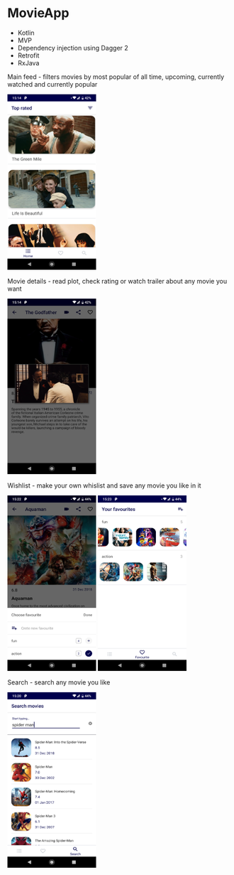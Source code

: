 # MovieApp

- Kotlin 
- MVP 
- Dependency injection using Dagger 2 
- Retrofit 
- RxJava


Main feed - filters movies by most popular of all time, upcoming, currently watched and currently popular

<img src="https://github.com/rene051/MovieApp/blob/master/Screenshot_20190312-151402.png" width="200" height="395">

Movie details - read plot, check rating or watch trailer about any movie you want

<img src="https://github.com/rene051/MovieApp/blob/master/Screenshot_20190312-151452.png" width="200" height="395">

Wishlist - make your own whislist and save any movie you like in it

<img src="https://github.com/rene051/MovieApp/blob/master/Screenshot_20190312-152239.png" width="200" height="395">

<img src="https://github.com/rene051/MovieApp/blob/master/Screenshot_20190312-152315.png" width="200" height="395">

Search - search any movie you like

<img src="https://github.com/rene051/MovieApp/blob/master/Screenshot_20190312-152050.png" width="200" height="395">
